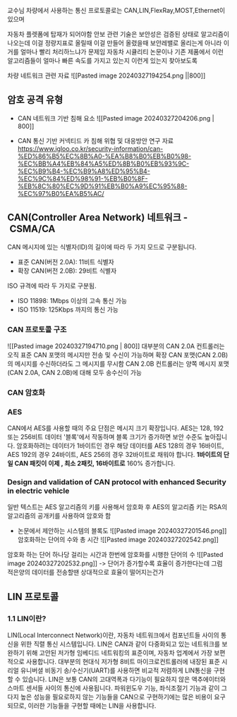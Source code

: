 교수님 차량에서 사용하는 통신 프로토콜로는
CAN,LIN,FlexRay,MOST,Ethernet이 있으며



자동차 플렛폼에 탑재가 되어야함
안보 관련 기술은 보안성은 검증된 상태로 알고리즘이 나오는데 이걸 정량지표로 올릴때
이걸 만들어 올렸을때 보안레밸로 올리는게 아니라
이거를 얼마나 빨리 처리하느냐가 문제임
자동차 시큘리티 논문이나 기존 제품에서 이런 알고리즘들이 얼마나 빠른 속도를 가지고 있는지
이런게 있는지 찾아보도록

차량 네트워크 관련 자료 
![[Pasted image 20240327194254.png ||800]]
## 암호 공격 유형

- CAN 네트워크 기반 침해 요소 
![[Pasted image 20240327204206.png | 800]]

-  CAN 통신 기반 커넥티드 카 침해 위협 및 대응방안 연구 자료
https://www.igloo.co.kr/security-information/can-%ED%86%B5%EC%8B%A0-%EA%B8%B0%EB%B0%98-%EC%BB%A4%EB%84%A5%ED%8B%B0%EB%93%9C-%EC%B9%B4-%EC%B9%A8%ED%95%B4-%EC%9C%84%ED%98%91-%EB%B0%8F-%EB%8C%80%EC%9D%91%EB%B0%A9%EC%95%88-%EC%97%B0%EA%B5%AC/
## CAN(**Controller Area Network**) 네트워크  -  CSMA/CA

CAN 메시지에 있는 식별자(ID)의 길이에 따라 두 가지 모드로 구분됩니다.
- 표준 CAN(버전 2.0A): 11비트 식별자
- 확장 CAN(버전 2.0B): 29비트 식별자

ISO 규격에 따라 두 가지로 구분됨.
- ISO 11898: 1Mbps 이상의 고속 통신 가능
- ISO 11519: 125Kbps 까지의 통신 가능

### CAN 프로토콜 구조
![[Pasted image 20240327194710.png | 800]]
대부분의 CAN 2.0A 컨트롤러는 오직 표준 CAN 포맷의 메시지만 전송 및 수신이 가능하며
확장 CAN 포맷(CAN 2.0B)의 메시지를 수신하더라도 그 메시지를 무시함
CAN 2.0B 컨트롤러는 양쪽 메시지 포맷(CAN 2.0A, CAN 2.0B)에 대해 모두 송수신이 가능

### CAN 암호화
### AES
CAN에서 AES를 사용할 때의 주요 단점은 메시지 크기 확장입니다. AES는 128, 192 또는 256비트 데이터 '블록'에서 작동하며 블록 크기가 증가하면 보안 수준도 높아집니다. 암호화하려는 데이터가 1바이트인 경우 해당 데이터를 AES 128의 경우 16바이트, AES 192의 경우 24바이트, AES 256의 경우 32바이트로 채워야 합니다. **1바이트의 단일 CAN 패킷이 이제 , 최소 2패킷, 16바이트로** 160% 증가합니다.

### Design and validation of CAN protocol with enhanced Security in electric vehicle 
일반 텍스트는 AES 알고리즘의 키를 사용해서 암호화 후 AES의 알고리즘 키는 RSA의 알고리즘의 공개키를 사용하여 암호와 함

- 논문에서 제안하는 시스템의 블록도
  ![[Pasted image 20240327201546.png]]
암호화하는 단어의 수와 총 시간 
![[Pasted image 20240327202542.png]]

암호화 하는 단어 하나당 걸리는 시간과 한번에 암호화를 시행한 단어의 수
![[Pasted image 20240327202532.png]]
-> 단어가 증가할수록 효율이 증가한다는데 그럼 적은양의 데이터를 전송할땐 상대적으로 효율이 떨어지는건가

## LIN 프로토콜
### 1.1 LIN이란?
LIN(Local Interconnect Network)이란, 자동차 네트워크에서 컴포넌트들 사이의 통신을 위한 직렬 통신 시스템입니다. LIN은 CAN과 같이 다중화되고 있는 네트워크를 보완하기 위해 고안된 저가형 임베디드 네트워킹의 표준이며, 자동차 업계에서 가장 보편적으로 사용합니다. 대부분의 현대식 저가형 8비트 마이크로컨트롤러에 내장된 표준 시리얼 유니버셜 비동기 송/수신기(UART)를 사용하면 비교적 저렴하게 LIN통신을 구현할 수 있습니다. LIN은 보통 CAN의 고대역폭과 다기능이 필요하지 않은 액추에이터와 스마트 센서들 사이의 통신에 사용됩니다. 파워윈도우 기능, 좌식조절기 기능과 같이 그다지 높은 성능을 필요로하지 않는 기능들을 CAN으로 구현하기에는 많은 비용이 요구되므로, 이러한 기능들을 구현할 때에는 LIN을 사용합니다.
